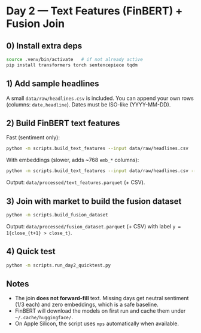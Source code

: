 
# Day 2 — Text Features (FinBERT) + Fusion Join

## 0) Install extra deps
```bash
source .venv/bin/activate   # if not already active
pip install transformers torch sentencepiece tqdm
```

## 1) Add sample headlines
A small `data/raw/headlines.csv` is included. You can append your own rows (columns: `date,headline`). Dates must be ISO-like (YYYY-MM-DD).

## 2) Build FinBERT text features
Fast (sentiment only):
```bash
python -m scripts.build_text_features --input data/raw/headlines.csv
```

With embeddings (slower, adds ~768 `emb_*` columns):
```bash
python -m scripts.build_text_features --input data/raw/headlines.csv --use-embeddings
```

Output: `data/processed/text_features.parquet` (+ CSV).

## 3) Join with market to build the fusion dataset
```bash
python -m scripts.build_fusion_dataset
```
Output: `data/processed/fusion_dataset.parquet` (+ CSV) with label `y = 1{close_{t+1} > close_t}`.

## 4) Quick test
```bash
python -m scripts.run_day2_quicktest.py
```

## Notes
- The join **does not forward-fill** text. Missing days get neutral sentiment (1/3 each) and zero embeddings, which is a safe baseline.
- FinBERT will download the models on first run and cache them under `~/.cache/huggingface/`.
- On Apple Silicon, the script uses `mps` automatically when available.
